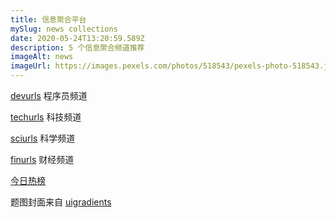 ```yaml
---
title: 信息聚合平台
mySlug: news collections
date: 2020-05-24T13:20:59.589Z
description: 5 个信息聚合频道推荐
imageAlt: news
imageUrl: https://images.pexels.com/photos/518543/pexels-photo-518543.jpeg?auto=compress&cs=tinysrgb&dpr=2&h=750&w=1260
---
```

[devurls]( http://devurls.com/ ) 程序员频道

[techurls](http://techurls.com/ ) 科技频道

[sciurls](http://sciurls.com/ ) 科学频道

[finurls](https://finurls.com/)  财经频道

[今日热榜](https://tophub.today/) 

题图封面来自 [uigradients](https://uigradients.com/)